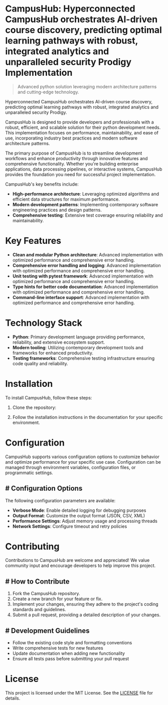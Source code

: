<!-- fallback_CampusHub_20250906050513_91772 -->

# CampusHub: Hyperconnected CampusHub orchestrates AI-driven course discovery, predicting optimal learning pathways with robust, integrated analytics and unparalleled security Prodigy Implementation
> Advanced python solution leveraging modern architecture patterns and cutting-edge technology.

Hyperconnected CampusHub orchestrates AI-driven course discovery, predicting optimal learning pathways with robust, integrated analytics and unparalleled security Prodigy.

CampusHub is designed to provide developers and professionals with a robust, efficient, and scalable solution for their python development needs. This implementation focuses on performance, maintainability, and ease of use, incorporating industry best practices and modern software architecture patterns.

The primary purpose of CampusHub is to streamline development workflows and enhance productivity through innovative features and comprehensive functionality. Whether you're building enterprise applications, data processing pipelines, or interactive systems, CampusHub provides the foundation you need for successful project implementation.

CampusHub's key benefits include:

* **High-performance architecture**: Leveraging optimized algorithms and efficient data structures for maximum performance.
* **Modern development patterns**: Implementing contemporary software engineering practices and design patterns.
* **Comprehensive testing**: Extensive test coverage ensuring reliability and maintainability.

# Key Features

* **Clean and modular Python architecture**: Advanced implementation with optimized performance and comprehensive error handling.
* **Comprehensive error handling and logging**: Advanced implementation with optimized performance and comprehensive error handling.
* **Unit testing with pytest framework**: Advanced implementation with optimized performance and comprehensive error handling.
* **Type hints for better code documentation**: Advanced implementation with optimized performance and comprehensive error handling.
* **Command-line interface support**: Advanced implementation with optimized performance and comprehensive error handling.

# Technology Stack

* **Python**: Primary development language providing performance, reliability, and extensive ecosystem support.
* **Modern tooling**: Utilizing contemporary development tools and frameworks for enhanced productivity.
* **Testing frameworks**: Comprehensive testing infrastructure ensuring code quality and reliability.

# Installation

To install CampusHub, follow these steps:

1. Clone the repository:


2. Follow the installation instructions in the documentation for your specific environment.

# Configuration

CampusHub supports various configuration options to customize behavior and optimize performance for your specific use case. Configuration can be managed through environment variables, configuration files, or programmatic settings.

## # Configuration Options

The following configuration parameters are available:

* **Verbose Mode**: Enable detailed logging for debugging purposes
* **Output Format**: Customize the output format (JSON, CSV, XML)
* **Performance Settings**: Adjust memory usage and processing threads
* **Network Settings**: Configure timeout and retry policies

# Contributing

Contributions to CampusHub are welcome and appreciated! We value community input and encourage developers to help improve this project.

## # How to Contribute

1. Fork the CampusHub repository.
2. Create a new branch for your feature or fix.
3. Implement your changes, ensuring they adhere to the project's coding standards and guidelines.
4. Submit a pull request, providing a detailed description of your changes.

## # Development Guidelines

* Follow the existing code style and formatting conventions
* Write comprehensive tests for new features
* Update documentation when adding new functionality
* Ensure all tests pass before submitting your pull request

# License

This project is licensed under the MIT License. See the [LICENSE](https://github.com/Valerian1964/CampusHub/blob/main/LICENSE) file for details.
